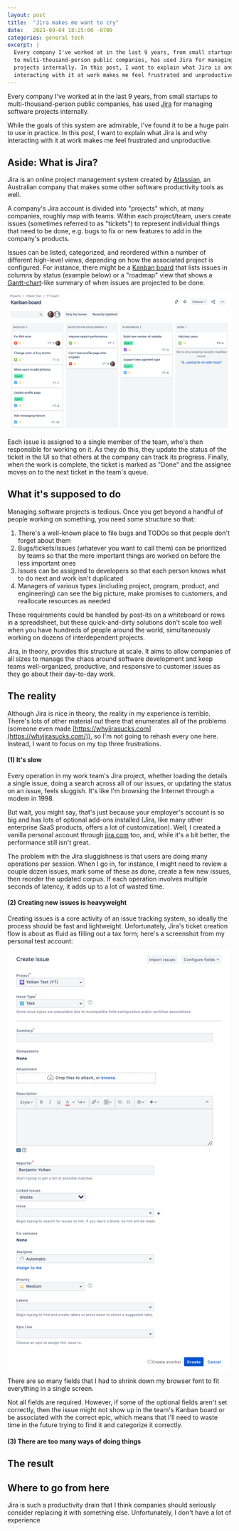 ```yaml
---
layout: post
title:  "Jira makes me want to cry"
date:   2021-09-04 18:25:00 -0700
categories: general tech
excerpt: |
  Every company I've worked at in the last 9 years, from small startups
  to multi-thousand-person public companies, has used Jira for managing software
  projects internally. In this post, I want to explain what Jira is and why
  interacting with it at work makes me feel frustrated and unproductive.
---
```


Every company I've worked at in the last 9 years, from small startups
to multi-thousand-person public companies, has used
[Jira](https://www.atlassian.com/software/jira) for managing software
projects internally.

While the goals of this system are admirable, I've found it to be a huge
pain to use in practice. In this post, I want to explain what Jira is and why
interacting with it at work makes me feel frustrated and unproductive.

## Aside: What is Jira?

Jira is an online project management system created by
[Atlassian](https://www.atlassian.com/), an Australian company that
makes some other software productivity tools as well.

A company's Jira account is divided into "projects" which, at many companies,
roughly map with teams. Within each project/team, users create issues (sometimes
referred to as "tickets") to represent individual things that need to be done,
e.g. bugs to fix or new features to add in the company's products.

Issues can be listed, categorized, and reordered within a number of different
high-level views, depending on how the associated project is
configured. For instance, there might be a
[Kanban board](https://en.wikipedia.org/wiki/Kanban_board) that lists issues
in columns by status (example below) or a "roadmap" view that shows a
[Gantt-chart](https://en.wikipedia.org/wiki/Gantt_chart)-like summary of when issues
are projected to be done.

<img src="/assets/jira_kanban.png" alt="Jira Kanban board" width="800"/>

Each issue is assigned to a single member of the team, who's then responsible
for working on it. As they do this, they update the status of the ticket in the UI
so that others at the company can track its progress. Finally,
when the work is complete, the ticket is marked as "Done" and the assignee moves on
to the next ticket in the team's queue.

## What it's supposed to do

Managing software projects is tedious. Once you get beyond a handful of people
working on something, you need some structure so that:

1. There's a well-known place to file bugs and TODOs so that people don't forget
  about them
2. Bugs/tickets/issues (whatever you want to call them) can be prioritized by teams
  so that the more important things are worked on before the less important ones
3. Issues can be assigned to developers so that each person knows what to do next and
  work isn't duplicated
4. Managers of various types (including project, program, product, and engineering)
  can see the big picture, make promises to customers, and reallocate resources
  as needed

These requirements could be handled by post-its on a whiteboard or rows in a
spreadsheet, but these quick-and-dirty solutions don't scale too well when you have
hundreds of people around the world, simultaneously working on dozens of interdependent
projects.

Jira, in theory, provides this structure at scale. It aims to allow companies
of all sizes to manage the chaos around software development and keep teams
well-organized, productive, and responsive to customer issues as they go about their
day-to-day work.

## The reality

Although Jira is nice in theory, the reality in my experience is terrible.
There's lots of other material out there that enumerates all of the problems
(someone even made [https://whyjirasucks.com](https://whyjirasucks.com/)), so
I'm not going to rehash every one here. Instead, I want to focus on my top
three frustrations.

#### (1) It's slow

Every operation in my work team's Jira project, whether loading the details a
single issue, doing a search across all of our issues, or updating the status
on an issue, feels sluggish. It's like I'm browsing the Internet through a modem
in 1998.

But wait, you might say, that's just because your employer's account is so
big and has lots of optional add-ons installed (Jira, like many other enterprise
SaaS products, offers a lot of customization). Well, I created a vanilla personal
account through [jira.com](https://jira.com) too, and, while it's a bit better,
the performance still isn't great.

The problem with the Jira sluggishness is that users are doing many operations
per session. When I go in, for instance, I might need to review a couple dozen
issues, mark some of these as done, create a few new issues, then reorder the
updated corpus. If each operation involves multiple seconds of latency, it
adds up to a lot of wasted time.

#### (2) Creating new issues is heavyweight

Creating issues is a core activity of an issue tracking system, so ideally
the process should be fast and lightweight. Unfortunately, Jira's ticket
creation flow is about as fluid as filling out a tax form; here's a screenshot
from my personal test account:

<img src="/assets/jira_create_issue.png" alt="Creating an issue" width="500"/>

There are so many fields that I had to shrink down my browser font
to fit everything in a single screen.

Not all fields are required. However, if some of the optional fields
aren't set correctly, then the issue might not show up in the team's
Kanban board or be associated with the correct epic, which means that I'll
need to waste time in the future trying to find it and categorize it
correctly.

#### (3) There are too many ways of doing things



## The result



## Where to go from here

Jira is such a productivity drain that I think companies should seriously consider
replacing it with something else. Unfortunately, I don't have a lot of experience
